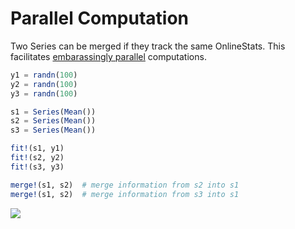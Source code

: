 # Parallel Computation

Two Series can be merged if they track the same OnlineStats.  This facilitates [embarassingly parallel](https://en.wikipedia.org/wiki/Embarrassingly_parallel) computations.

```julia
y1 = randn(100)
y2 = randn(100)
y3 = randn(100)

s1 = Series(Mean())
s2 = Series(Mean())
s3 = Series(Mean())

fit!(s1, y1)
fit!(s2, y2)
fit!(s3, y3)

merge!(s1, s2)  # merge information from s2 into s1
merge!(s1, s2)  # merge information from s3 into s1
```

![](https://user-images.githubusercontent.com/8075494/32733928-978bc52a-c85e-11e7-9505-993804b8f3c4.png)